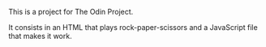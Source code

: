 This is a project for The Odin Project.

It consists in an HTML that plays rock-paper-scissors and a JavaScript file that makes it work.

